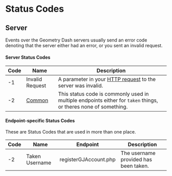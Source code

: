 # Status Codes

## Server

Events over the Geometry Dash servers usually send an error code denoting that the server either had an error, or you sent an invalid request.

#### Server Status Codes

| Code |       Name                                                       |                                     Description                                                                 |
|------|------------------------------------------------------------------|-----------------------------------------------------------------------------------------------------------------|
| -1   | Invalid Request                                                  | A parameter in your [HTTP request](/endpoints/request.md) to the server was invalid.                            |
| -2   | [Common](/topics/status_codes?id=endpoint-specific-status-codes) | This status code is commonly used in multiple endpoints either for `taken` things, or theres none of something. |


#### Endpoint-specific Status Codes

These are Status Codes that are used in more than one place.

| Code |       Name      |        Endpoint       |                                     Description                                                                 |
|------|-----------------|-----------------------|-----------------------------------------------------------------------------------------------------------------|
| -2   | Taken Username  | registerGJAccount.php | The username provided has been taken.                                                                           |